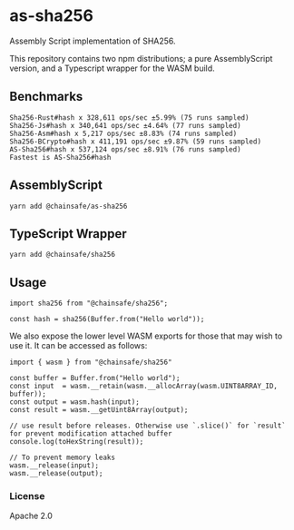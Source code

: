 # as-sha256
Assembly Script implementation of SHA256.

This repository contains two npm distributions; a pure AssemblyScript version, and a Typescript wrapper for the WASM build.

## Benchmarks

```
Sha256-Rust#hash x 328,611 ops/sec ±5.99% (75 runs sampled)
Sha256-Js#hash x 340,641 ops/sec ±4.64% (77 runs sampled)
Sha256-Asm#hash x 5,217 ops/sec ±8.83% (74 runs sampled)
Sha256-BCrypto#hash x 411,191 ops/sec ±9.87% (59 runs sampled)
AS-Sha256#hash x 537,124 ops/sec ±8.91% (76 runs sampled)
Fastest is AS-Sha256#hash
```


## AssemblyScript

`yarn add @chainsafe/as-sha256`

## TypeScript Wrapper

`yarn add @chainsafe/sha256`

## Usage

```JS
import sha256 from "@chainsafe/sha256";

const hash = sha256(Buffer.from("Hello world"));
```

We also expose the lower level WASM exports for those that may wish to use it. It can be accessed as follows:
```JS
import { wasm } from "@chainsafe/sha256"

const buffer = Buffer.from("Hello world");
const input  = wasm.__retain(wasm.__allocArray(wasm.UINT8ARRAY_ID, buffer));
const output = wasm.hash(input);
const result = wasm.__getUint8Array(output);

// use result before releases. Otherwise use `.slice()` for `result` for prevent modification attached buffer
console.log(toHexString(result));

// To prevent memory leaks
wasm.__release(input);
wasm.__release(output);
```

### License

Apache 2.0
